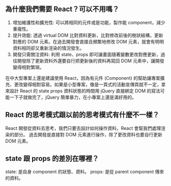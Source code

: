 ## 為什麼我們需要 React？可以不用嗎？

1. 增加維護性和擴充性: 可以將相同的元件或是功能，製作能 component，減少重複性。
2. 提升效能: 透過 virtual DOM 比對資料更新，比對修改前後的樹狀結構，更新對應的 DOM 元素。在過去開發會直接且頻繁地修改 DOM 元素，就會有明明資料相同卻又重新渲染的情況發生。
3. 開發只需關注資料: 利用 state、props 即可讓畫面隨著變數更改對應更新，過往開發除了更新資料外還要自行把更新後的資料再寫回 DOM 元素中，讓開發變得相對繁瑣。

在中大型專案上還是建議使用 React，因為有元件 (Component) 的幫助讓專案擴充、更改變得相對容易。如果是小型專案，像是一頁式的活動宣傳頁就不一定，拿來設計 React 的 state props 資料狀態的時間用 jQuery 直接綁定 DOM 的寫法可能一下子就做完了，jQuery 簡單暴力，在小專案上還是滿好用的。

## React 的思考模式跟以前的思考模式有什麼不一樣？

React 開發從資料去思考，我們只要去設計如何操作資料，React 會幫我們處理渲染的部分。
過去開發是直接對 DOM 元素進行操作，除了更改資料也要自行更新 DOM 元素。

## state 跟 props 的差別在哪裡？

state: 是自身 component 的狀態、資料。
props: 是從 parent component 傳來的資料。
